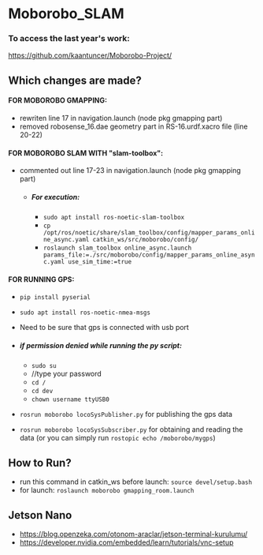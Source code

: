 # Moborobo_SLAM

### To access the last year's work: 
https://github.com/kaantuncer/Moborobo-Project/

## Which changes are made?

#### FOR MOBOROBO GMAPPING:

* rewriten line 17 in navigation.launch (node pkg gmapping part)
* removed robosense_16.dae geometry part in RS-16.urdf.xacro file (line 20-22)

#### FOR MOBOROBO SLAM WITH "slam-toolbox":

* commented out line 17-23 in navigation.launch (node pkg gmapping part)

  * ##### For execution:
    * `sudo apt install ros-noetic-slam-toolbox`
    * `cp /opt/ros/noetic/share/slam_toolbox/config/mapper_params_online_async.yaml catkin_ws/src/moborobo/config/`
    * `roslaunch slam_toolbox online_async.launch params_file:=./src/moborobo/config/mapper_params_online_async.yaml use_sim_time:=true`

#### FOR RUNNING GPS:

* `pip install pyserial`
* `sudo apt install ros-noetic-nmea-msgs`
* Need to be sure that gps is connected with usb port

* ##### if permission denied while running the py script:
  * `sudo su`
  * //type your password
  * `cd /`
  * `cd dev`
  * `chown username ttyUSB0`
 
* `rosrun moborobo locoSysPublisher.py` for publishing the gps data
* `rosrun moborobo locoSysSubscriber.py` for obtaining and reading the data (or you can simply run `rostopic echo /moborobo/mygps`)


## How to Run?
* run this command in catkin_ws before launch: `source devel/setup.bash`
* for launch: `roslaunch moborobo gmapping_room.launch`


## Jetson Nano
* https://blog.openzeka.com/otonom-araclar/jetson-terminal-kurulumu/
* https://developer.nvidia.com/embedded/learn/tutorials/vnc-setup
